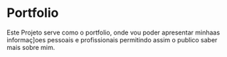 # Portfolio
Este Projeto serve como o portfolio, onde vou poder apresentar minhaas informaç]oes pessoais e profissionais permitindo assim o publico saber mais sobre mim.
